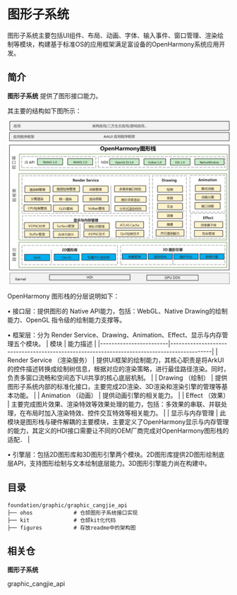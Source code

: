 # 图形子系统

图形子系统主要包括UI组件、布局、动画、字体、输入事件、窗口管理、渲染绘制等模块，构建基于标准OS的应用框架满足富设备的OpenHarmony系统应用开发。

## 简介<a name="section1374615251510"></a>

**图形子系统**  提供了图形接口能力。

其主要的结构如下图所示：

![图形子系统架构图](figures/graphic_rosen_architecture.jpg)

OpenHarmony 图形栈的分层说明如下：

• 接口层：提供图形的 Native API能力，包括：WebGL、Native Drawing的绘制能力、OpenGL 指令级的绘制能力支撑等。

• 框架层：分为 Render Service、Drawing、Animation、Effect、显示与内存管理五个模块。
| 模块                     | 能力描述                                                                                       |
|------------------------|--------------------------------------------------------------------------------------------|
| Render Service （渲染服务） | 提供UI框架的绘制能力，其核心职责是将ArkUI的控件描述转换成绘制树信息，根据对应的渲染策略，进行最佳路径渲染。同时，负责多窗口流畅和空间态下UI共享的核心底层机制。       |
| Drawing （绘制）           | 提供图形子系统内部的标准化接口，主要完成2D渲染、3D渲染和渲染引擎的管理等基本功能。                                                |
| Animation （动画）         | 提供动画引擎的相关能力。                                                                               |
| Effect （效果）            | 主要完成图片效果、渲染特效等效果处理的能力，包括：多效果的串联、并联处理，在布局时加入渲染特效、控件交互特效等相关能力。                               |
| 显示与内存管理                | 此模块是图形栈与硬件解耦的主要模块，主要定义了OpenHarmony显示与内存管理的能力，其定义的HDI接口需要让不同的OEM厂商完成对OpenHarmony图形栈的适配． |

• 引擎层：包括2D图形库和3D图形引擎两个模块。2D图形库提供2D图形绘制底层API，支持图形绘制与文本绘制底层能力。3D图形引擎能力尚在构建中。


## 目录<a name="section16751364713"></a>

```
foundation/graphic/graphic_cangjie_api
├── ohos             # 仓颉图形子系统接口实现
├── kit              # 仓颉kit化代码
├── figures          # 存放readme中的架构图
```

## 相关仓<a name="section11578621131119"></a>

**图形子系统**

graphic_cangjie_api
